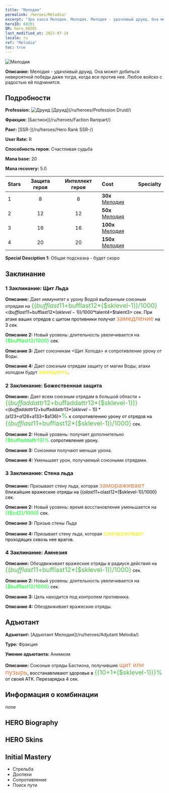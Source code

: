 ```yaml
---
title: "Мелодия"
permalink: /heroes/Melodia/
excerpt: "Эра хаоса Мелодия. Мелодия. Мелодия - удачливый друид. Она может добиться невероятной победы даже тогда, когда все против нее. Любое войско с радостью ей подчинится."
heroID: 60201
QR: hero_60201
last_modified_at: 2021-07-14
locale: ru
ref: "Melodia"
toc: true
---
```

  ![Мелодия](/images/h/h_Melodia.jpg)

 **Описание:** Мелодия - удачливый друид. Она может добиться невероятной победы даже тогда, когда все против нее. Любое войско с радостью ей подчинится.
## Подробности
 **Profession:** ![Друид](/images/h/h_prof_4.png)  [Друид](/ru/heroes/Profession Druid/)

 **Фракция:** [Бастион](/ru/heroes/Faction Rampart/)

 **Ранг:** [SSR-](/ru/heroes/Hero Rank SSR-/)

 **User Rate:** R

 **Способность героя:** Счастливая судьба

 **Mana base:** 20

 **Mana recovery:** 5.0


  | Stars | Защита героя | Интеллект героя | Cost |     Specialty     |
  |---------|:---------------:|:---------------:|:--|--------------------|
  |    1    | 8 | 8 | **30x** [Мелодия](/ItemsRU/her_364/) |  |
  |    2    | 12 | 12 | **50x** [Мелодия](/ItemsRU/her_364/) |  |
  |    3    | 16 | 16 | **100x** [Мелодия](/ItemsRU/her_364/) |  |
  |    4    | 20 | 20 | **150x** [Мелодия](/ItemsRU/her_364/) |  |

 **Special Desciption 1:** Общая подсказка - будет скоро

## Заклинание
### 1 Заклинание: Щит Льда
 **Описание:** Дает иммунитет к урону Водой выбранным союзным отрядам на <span style="color: #48b946;font-size:20px">{($bufflast11+$bufflast12*($sklevel-1))/1000}</span><span style="color: black"><($bufflast11+$bufflast12*($sklevel-1))/1000*$talent4+$talent3> сек. При атаке ваших отрядов с щитом противники получат <span style="color: #e07c44;font-size:20px">замедление</span><span style="color: black"> на 3 сек.

 **Описание 2:** Новый уровень: длительность увеличивается на <span style="color: #00ff22;font-size:16px">{$bufflast12/1000}</span><span style="color: black"> сек.

 **Описание 3:** Дает союзникам <Щит Холода> и сопротивление урону от Воды.

 **Описание 4:** Дает союзным отрядам защиту от магии Воды; атаки холодом будут <span style="color: #f0f000;font-size:18px">замедлять</span><span style="color: black">.

### 2 Заклинание: Божественная защита
 **Описание:** Дает всем союзным отрядам в большой области +<span style="color: #48b946;font-size:20px">{($buffaddattr12+$buffaddattr13*($sklevel-1))}</span><span style="color: black"><($buffaddattr12+$buffaddattr13*($sklevel-1))*($a123+$a126+$a133+$a136)><span style="color: #48b946;font-size:20px">%</span><span style="color: black"> к сопротивлению урону от отрядов на <span style="color: #48b946;font-size:20px">{($bufflast11+$bufflast12*($sklevel-1))/1000}</span><span style="color: black"> сек.

 **Описание 2:** Новый уровень: получает дополнительно <span style="color: #00ff22;font-size:16px">{$buffaddattr13}%</span><span style="color: black"> сопротивления урону.

 **Описание 3:** Союзники получают меньше урона.

 **Описание 4:** Уменьшает урон, получаемый союзными отрядами.

### 3 Заклинание: Стена льда
 **Описание:** Призывает стену льда, которая <span style="color: #e07c44;font-size:20px">замораживает</span><span style="color: black"> ближайшие вражеские отряды на {($olast11+$olast12*($sklevel-1))/1000} сек.

 **Описание 2:** Новый уровень: время восстановления уменьшается на <span style="color: #00ff22;font-size:16px">{($cd2)/1000}</span><span style="color: black"> сек.

 **Описание 3:** Призыв стены Льда

 **Описание 4:** Призывает стену льда, которая <span style="color: #f0f000;font-size:18px">замораживает</span><span style="color: black"> проходящих сквозь нее врагов.

### 4 Заклинание: Амнезия
 **Описание:** Обездвиживает вражеские отряды в радиусе действия на <span style="color: #48b946;font-size:20px">{($bufflast11+$bufflast12*($sklevel-1))/1000}</span><span style="color: black"> сек.

 **Описание 2:** Новый уровень: длительность увеличивается на <span style="color: #00ff22;font-size:16px">{$bufflast12/1000}</span><span style="color: black"> сек.

 **Описание 3:** Цель находится под контролем противника.

 **Описание 4:** Обездвиживает вражеские отряды.


## Адъютант

 **Адъютант:**  [Адъютант Мелодия](/ru/heroes/Adjutant Melodia/) 

 **Type:**  Фракция 

 **Умение адъютанта:**  Анимизм 

 **Описание:** Союзные отряды Бастиона, получившие <span style="color: #e07c44;font-size:20px">щит или пузырь</span><span style="color: black">, восстанавливают здоровье в <span style="color: #48b946;font-size:20px">{(10+1*($sklevel-1))}%</span><span style="color: black"> от своей АТК. Перезарядка 4 сек.

## Информация о комбинации

  none
## HERO Biography

## HERO Skins

## Initial Mastery
   - Стрельба
   - Доспехи
   - Сопротивление
   - Поиск пути
